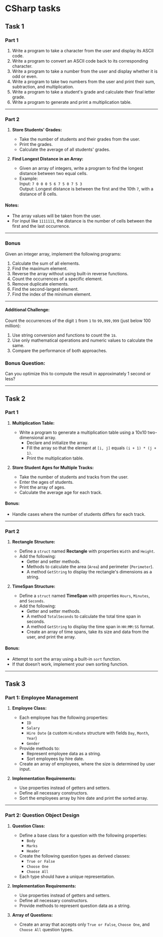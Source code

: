 # CSharp tasks

## Task 1

### Part 1

1. Write a program to take a character from the user and display its ASCII code.
2. Write a program to convert an ASCII code back to its corresponding character.
3. Write a program to take a number from the user and display whether it is odd or even.
4. Write a program to take two numbers from the user and print their sum, subtraction, and multiplication.
5. Write a program to take a student's grade and calculate their final letter grade.
6. Write a program to generate and print a multiplication table.

---

### Part 2

1. **Store Students' Grades:**
   - Take the number of students and their grades from the user.
   - Print the grades.
   - Calculate the average of all students' grades.

2. **Find Longest Distance in an Array:**
   - Given an array of integers, write a program to find the longest distance between two equal cells. 
   - Example:  
     Input: `7 0 0 0 5 6 7 5 0 7 5 3`  
     Output: Longest distance is between the first and the 10th `7`, with a distance of 8 cells.

#### Notes:
- The array values will be taken from the user.
- For input like `1111111`, the distance is the number of cells between the first and the last occurrence.

---

### Bonus

Given an integer array, implement the following programs:

1. Calculate the sum of all elements.
2. Find the maximum element.
3. Reverse the array without using built-in reverse functions.
4. Count the occurrences of a specific element.
5. Remove duplicate elements.
6. Find the second-largest element.
7. Find the index of the minimum element.

---

#### Additional Challenge:

Count the occurrences of the digit `1` from `1` to `99,999,999` (just below 100 million):

1. Use string conversion and functions to count the `1`s.
2. Use only mathematical operations and numeric values to calculate the same.
3. Compare the performance of both approaches.

### Bonus Question:
Can you optimize this to compute the result in approximately 1 second or less?

---

## Task 2

### Part 1

1. **Multiplication Table:**
   - Write a program to generate a multiplication table using a 10x10 two-dimensional array.
     - Declare and initialize the array.
     - Fill the array so that the element at `[i, j]` equals `(i + 1) * (j + 1)`.
     - Print the multiplication table.

2. **Store Student Ages for Multiple Tracks:**
   - Take the number of students and tracks from the user.
   - Enter the ages of students.
   - Print the array of ages.
   - Calculate the average age for each track.

#### Bonus:
- Handle cases where the number of students differs for each track.

---

### Part 2

1. **Rectangle Structure:**
   - Define a `struct` named **Rectangle** with properties `Width` and `Height`.
   - Add the following:
     - Getter and setter methods.
     - Methods to calculate the area (`Area`) and perimeter (`Perimeter`).
     - A method `GetString` to display the rectangle's dimensions as a string.

2. **TimeSpan Structure:**
   - Define a `struct` named **TimeSpan** with properties `Hours`, `Minutes`, and `Seconds`.
   - Add the following:
     - Getter and setter methods.
     - A method `TotalSeconds` to calculate the total time span in seconds.
     - A method `GetString` to display the time span in `HH:MM:SS` format.
     - Create an array of time spans, take its size and data from the user, and print the array.

#### Bonus:
- Attempt to sort the array using a built-in `sort` function.
- If that doesn’t work, implement your own sorting function.

---

## Task 3

### Part 1: Employee Management

1. **Employee Class:**
   - Each employee has the following properties:
     - `ID`
     - `Salary`
     - `Hire Date` (a custom `HireDate` structure with fields `Day`, `Month`, `Year`)
     - `Gender`
   - Provide methods to:
     - Represent employee data as a string.
     - Sort employees by hire date.
   - Create an array of employees, where the size is determined by user input.

2. **Implementation Requirements:**
   - Use properties instead of getters and setters.
   - Define all necessary constructors.
   - Sort the employees array by hire date and print the sorted array.

---

### Part 2: Question Object Design

1. **Question Class:**
   - Define a base class for a question with the following properties:
     - `Body`
     - `Marks`
     - `Header`
   - Create the following question types as derived classes:
     - `True or False`
     - `Choose One`
     - `Choose All`
   - Each type should have a unique representation.

2. **Implementation Requirements:**
   - Use properties instead of getters and setters.
   - Define all necessary constructors.
   - Provide methods to represent question data as a string.

3. **Array of Questions:**
   - Create an array that accepts only `True or False`, `Choose One`, and `Choose All` question types.
